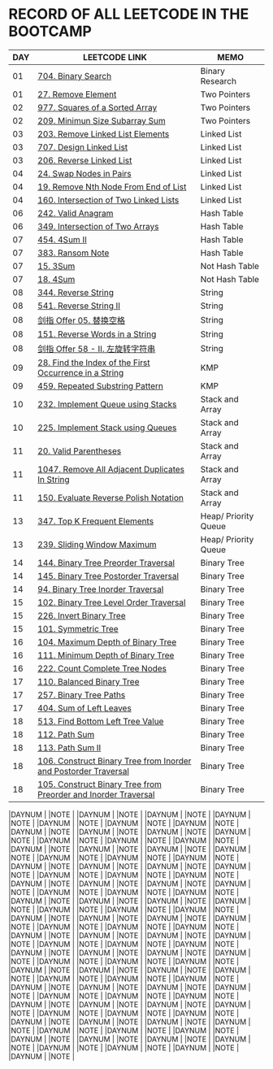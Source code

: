 # RECORD OF ALL LEETCODE IN THE BOOTCAMP

| DAY |LEETCODE LINK | MEMO |
|  ----  | ----  | ----  |
|01|[704. Binary Search](https://leetcode.com/problems/binary-search/) |Binary Research |
|01 |[27. Remove Element](https://leetcode.com/problems/remove-element/)|Two Pointers |
|02 | [977. Squares of a Sorted Array](https://leetcode.com/problems/squares-of-a-sorted-array/)  |Two Pointers |
|02 |  [209. Minimun Size Subarray Sum](https://leetcode.com/problems/minimum-size-subarray-sum/submissions/) | Two Pointers |
|03 |  [203. Remove Linked List Elements](https://leetcode.com/problems/remove-linked-list-elements/) |Linked List |
|03 |[707. Design Linked List](https://leetcode.com/problems/design-linked-list/)|Linked List |
|03 |[206. Reverse Linked List](https://leetcode.com/problems/reverse-linked-list/)|Linked List |
|04 |[24. Swap Nodes in Pairs](https://leetcode.com/problems/swap-nodes-in-pairs/)|Linked List |
|04 |[19. Remove Nth Node From End of List](https://leetcode.com/problems/remove-nth-node-from-end-of-list/)|Linked List |
|04 |[160. Intersection of Two Linked Lists](https://leetcode.com/problems/intersection-of-two-linked-lists/)|Linked List |
|06 |[242. Valid Anagram](https://leetcode.com/problems/valid-anagram/)|Hash Table |
|06 |[349. Intersection of Two Arrays](https://leetcode.com/problems/intersection-of-two-arrays/)|Hash Table |
|07 |[454. 4Sum II](https://leetcode.com/problems/4sum-ii/)|Hash Table  |
|07 |[383. Ransom Note](https://leetcode.com/problems/ransom-note/)|Hash Table  |
|07 |[15. 3Sum](https://leetcode.com/problems/3sum/)|Not Hash Table  |
|07 |[18. 4Sum](https://leetcode.com/problems/4sum/)|Not Hash Table |
|08 |[344. Reverse String](https://leetcode.com/problems/reverse-string/description/)|String |
|08 |[541. Reverse String II](https://leetcode.com/problems/reverse-string-ii/)|String |
|08 |[剑指 Offer 05. 替换空格](https://leetcode.cn/problems/ti-huan-kong-ge-lcof/)|String |
|08 |[151. Reverse Words in a String](https://leetcode.com/problems/reverse-words-in-a-string/)|String |
|08 |[剑指 Offer 58 - II. 左旋转字符串](https://leetcode.cn/problems/zuo-xuan-zhuan-zi-fu-chuan-lcof/submissions/)|String |
|09 |[28. Find the Index of the First Occurrence in a String](https://leetcode.com/problems/find-the-index-of-the-first-occurrence-in-a-string/)|KMP |
|09 |[459. Repeated Substring Pattern](https://leetcode.com/problems/repeated-substring-pattern/description/)|KMP |
|10 |[232. Implement Queue using Stacks](https://leetcode.com/problems/implement-queue-using-stacks/)| Stack and Array |
|10 |[225. Implement Stack using Queues](https://leetcode.com/problems/implement-stack-using-queues/)|Stack and Array|
|11 |[20. Valid Parentheses](https://leetcode.com/problems/valid-parentheses/submissions/)|Stack and Array |
|11 |[1047. Remove All Adjacent Duplicates In String](https://leetcode.com/problems/remove-all-adjacent-duplicates-in-string/description/)|Stack and Array |
|11 |[150. Evaluate Reverse Polish Notation](https://leetcode.com/problems/evaluate-reverse-polish-notation/submissions/873136698/)|Stack and Array |
|13 |[347. Top K Frequent Elements](https://leetcode.com/problems/top-k-frequent-elements/)|Heap/ Priority Queue |
|13 |[239. Sliding Window Maximum](https://leetcode.com/problems/sliding-window-maximum/description/)|Heap/ Priority Queue |
|14 | [144. Binary Tree Preorder Traversal](https://leetcode.com/problems/binary-tree-preorder-traversal/)|Binary Tree|
|14 |[145. Binary Tree Postorder Traversal](https://leetcode.com/problems/binary-tree-postorder-traversal/)|Binary Tree |
|14 | [94. Binary Tree Inorder Traversal](https://leetcode.com/problems/binary-tree-inorder-traversal/)|Binary Tree |
|15 |[102. Binary Tree Level Order Traversal](https://leetcode.com/problems/binary-tree-level-order-traversal/description/)|Binary Tree |
|15 |[226. Invert Binary Tree](https://leetcode.com/problems/invert-binary-tree/description/)|Binary Tree |
|15 |[101. Symmetric Tree](https://leetcode.com/problems/symmetric-tree/)|Binary Tree |
|16 |[104. Maximum Depth of Binary Tree](https://leetcode.com/problems/maximum-depth-of-binary-tree/)|Binary Tree |
|16 | [111. Minimum Depth of Binary Tree](https://leetcode.com/problems/minimum-depth-of-binary-tree/)|Binary Tree |
|16 |[222. Count Complete Tree Nodes](https://leetcode.com/problems/count-complete-tree-nodes/)|Binary Tree |
|17 |[110. Balanced Binary Tree](https://leetcode.com/problems/balanced-binary-tree/discussion/)|Binary Tree |
|17 |[257. Binary Tree Paths](https://leetcode.com/problems/binary-tree-paths/)|Binary Tree |
|17 |[404. Sum of Left Leaves](https://leetcode.com/problems/sum-of-left-leaves/submissions/)|Binary Tree |
|18 | [513. Find Bottom Left Tree Value](https://leetcode.com/problems/find-bottom-left-tree-value/)|Binary Tree |
|18 |[112. Path Sum](https://leetcode.com/problems/path-sum/description/)|Binary Tree |
|18 |[113. Path Sum II](https://leetcode.com/problems/path-sum-ii/)|Binary Tree |
|18 | [106. Construct Binary Tree from Inorder and Postorder Traversal](https://leetcode.com/problems/construct-binary-tree-from-inorder-and-postorder-traversal/)|Binary Tree |
|18 |[105. Construct Binary Tree from Preorder and Inorder Traversal](https://leetcode.com/problems/construct-binary-tree-from-preorder-and-inorder-traversal/)|Binary Tree |

|DAYNUM |   |NOTE |
|DAYNUM |   |NOTE |
|DAYNUM |   |NOTE |
|DAYNUM |   |NOTE |
|DAYNUM |   |NOTE |
|DAYNUM |   |NOTE |
|DAYNUM |   |NOTE |
|DAYNUM |   |NOTE |
|DAYNUM |   |NOTE |
|DAYNUM |   |NOTE |
|DAYNUM |   |NOTE |
|DAYNUM |   |NOTE |
|DAYNUM |   |NOTE |
|DAYNUM |   |NOTE |
|DAYNUM |   |NOTE |
|DAYNUM |   |NOTE |
|DAYNUM |   |NOTE |
|DAYNUM |   |NOTE |
|DAYNUM |   |NOTE |
|DAYNUM |   |NOTE |
|DAYNUM |   |NOTE |
|DAYNUM |   |NOTE |
|DAYNUM |   |NOTE |
|DAYNUM |   |NOTE |
|DAYNUM |   |NOTE |
|DAYNUM |   |NOTE |
|DAYNUM |   |NOTE |
|DAYNUM |   |NOTE |
|DAYNUM |   |NOTE |
|DAYNUM |   |NOTE |
|DAYNUM |   |NOTE |
|DAYNUM |   |NOTE |
|DAYNUM |   |NOTE |
|DAYNUM |   |NOTE |
|DAYNUM |   |NOTE |
|DAYNUM |   |NOTE |
|DAYNUM |   |NOTE |
|DAYNUM |   |NOTE |
|DAYNUM |   |NOTE |
|DAYNUM |   |NOTE |
|DAYNUM |   |NOTE |
|DAYNUM |   |NOTE |
|DAYNUM |   |NOTE |
|DAYNUM |   |NOTE |
|DAYNUM |   |NOTE |
|DAYNUM |   |NOTE |
|DAYNUM |   |NOTE |
|DAYNUM |   |NOTE |
|DAYNUM |   |NOTE |
|DAYNUM |   |NOTE |
|DAYNUM |   |NOTE |
|DAYNUM |   |NOTE |
|DAYNUM |   |NOTE |
|DAYNUM |   |NOTE |
|DAYNUM |   |NOTE |
|DAYNUM |   |NOTE |
|DAYNUM |   |NOTE |
|DAYNUM |   |NOTE |
|DAYNUM |   |NOTE |
|DAYNUM |   |NOTE |
|DAYNUM |   |NOTE |
|DAYNUM |   |NOTE |
|DAYNUM |   |NOTE |
|DAYNUM |   |NOTE |
|DAYNUM |   |NOTE |
|DAYNUM |   |NOTE |
|DAYNUM |   |NOTE |
|DAYNUM |   |NOTE |
|DAYNUM |   |NOTE |
|DAYNUM |   |NOTE |
|DAYNUM |   |NOTE |
|DAYNUM |   |NOTE |
|DAYNUM |   |NOTE |
|DAYNUM |   |NOTE |
|DAYNUM |   |NOTE |
|DAYNUM |   |NOTE |
|DAYNUM |   |NOTE |
|DAYNUM |   |NOTE |
|DAYNUM |   |NOTE |
|DAYNUM |   |NOTE |
|DAYNUM |   |NOTE |
|DAYNUM |   |NOTE |
|DAYNUM |   |NOTE |
|DAYNUM |   |NOTE |
|DAYNUM |   |NOTE |
|DAYNUM |   |NOTE |
|DAYNUM |   |NOTE |
|DAYNUM |   |NOTE |
|DAYNUM |   |NOTE |
|DAYNUM |   |NOTE |
|DAYNUM |   |NOTE |
|DAYNUM |   |NOTE |
|DAYNUM |   |NOTE |
|DAYNUM |   |NOTE |
|DAYNUM |   |NOTE |
|DAYNUM |   |NOTE |
|DAYNUM |   |NOTE |
|DAYNUM |   |NOTE |
|DAYNUM |   |NOTE |

